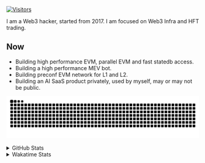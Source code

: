<!-- markdownlint-disable MD041 MD010 MD033 -->
[![Visitors](https://api.visitorbadge.io/api/daily?path=Akagi201%2FAkagi201&label=Visitors%20Today&countColor=%2337d67a)](https://visitorbadge.io/status?path=Akagi201%2FAkagi201)

I am a Web3 hacker, started from 2017. I am focused on Web3 Infra and HFT trading.

## Now

* Building high performance EVM, parallel EVM and fast statedb access.
* Building a high performance MEV bot.
* Building preconf EVM network for L1 and L2.
* Building an AI SaaS product privately, used by myself, may or may not be public.

[![github contribution grid snake animation](https://raw.githubusercontent.com/Akagi201/Akagi201/output/github-contribution-grid-snake.svg#gh-light-mode-only)](https://github.com/Akagi201)

<details>
<summary>GitHub Stats</summary>
  <a href="https://github.com/Akagi201"><img alt="Profile Detail" src="https://raw.githubusercontent.com/Akagi201/Akagi201/master/profile-summary-card-output/dracula/0-profile-details.svg" /></a>
  <a href="https://github.com/Akagi201"><img alt="Github Stats" src="https://raw.githubusercontent.com/Akagi201/Akagi201/master/profile-summary-card-output/dracula/3-stats.svg" /></a>
  <a href="https://github.com/Akagi201"><img alt="Lang By Commits" src="https://raw.githubusercontent.com/Akagi201/Akagi201/master/profile-summary-card-output/dracula/2-most-commit-language.svg" /></a>
</details>

<details>
<summary>Wakatime Stats</summary>
<br>

<!--START_SECTION:waka-->

```txt
From: 08 December 2024 - To: 15 December 2024

Total Time: 45 hrs 30 mins

Rust               19 hrs 25 mins  ██████████▓░░░░░░░░░░░░░░   42.68 %
Other              17 hrs 32 mins  █████████▓░░░░░░░░░░░░░░░   38.52 %
sh                 3 hrs 49 mins   ██░░░░░░░░░░░░░░░░░░░░░░░   08.39 %
TOML               2 hrs 3 mins    █░░░░░░░░░░░░░░░░░░░░░░░░   04.51 %
JavaScript         37 mins         ▒░░░░░░░░░░░░░░░░░░░░░░░░   01.38 %
TypeScript         23 mins         ▒░░░░░░░░░░░░░░░░░░░░░░░░   00.87 %
Jupyter Notebook   22 mins         ▒░░░░░░░░░░░░░░░░░░░░░░░░   00.82 %
Markdown           20 mins         ▒░░░░░░░░░░░░░░░░░░░░░░░░   00.76 %
JSON               14 mins         ░░░░░░░░░░░░░░░░░░░░░░░░░   00.53 %
Bash               12 mins         ░░░░░░░░░░░░░░░░░░░░░░░░░   00.45 %
```

<!--END_SECTION:waka-->

</details>
